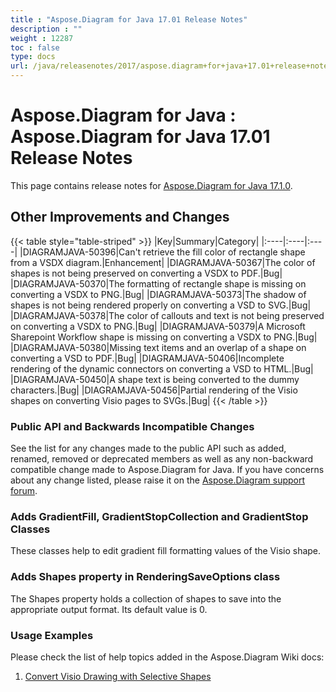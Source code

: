 ```yaml
---
title : "Aspose.Diagram for Java 17.01 Release Notes" 
description : "" 
weight : 12287 
toc : false
type: docs
url: /java/releasenotes/2017/aspose.diagram+for+java+17.01+release+notes/
---
```


# Aspose.Diagram for Java : Aspose.Diagram for Java 17.01 Release Notes


This page contains release notes for [Aspose.Diagram for Java 17.1.0](http://maven.aspose.com/repository/simple/ext-release-local/com/aspose/aspose-diagram/17.1.0/).

## Other Improvements and Changes

{{< table style="table-striped" >}}
|Key|Summary|Category|
|:----|:----|:----|
|DIAGRAMJAVA-50396|Can't retrieve the fill color of rectangle shape from a VSDX diagram.|Enhancement|
|DIAGRAMJAVA-50367|The color of shapes is not being preserved on converting a VSDX to PDF.|Bug|
|DIAGRAMJAVA-50370|The formatting of rectangle shape is missing on converting a VSDX to PNG.|Bug|
|DIAGRAMJAVA-50373|The shadow of shapes is not being rendered properly on converting a VSD to SVG.|Bug|
|DIAGRAMJAVA-50378|The color of callouts and text is not being preserved on converting a VSDX to PNG.|Bug|
|DIAGRAMJAVA-50379|A Microsoft Sharepoint Workflow shape is missing on converting a VSDX to PNG.|Bug|
|DIAGRAMJAVA-50380|Missing text items and an overlap of a shape on converting a VSD to PDF.|Bug|
|DIAGRAMJAVA-50406|Incomplete rendering of the dynamic connectors on converting a VSD to HTML.|Bug|
|DIAGRAMJAVA-50450|A shape text is being converted to the dummy characters.|Bug|
|DIAGRAMJAVA-50456|Partial rendering of the Visio shapes on converting Visio pages to SVGs.|Bug|
{{< /table >}}

### Public API and Backwards Incompatible Changes

See the list for any changes made to the public API such as added, renamed, removed or deprecated members as well as any non-backward compatible change made to Aspose.Diagram for Java. If you have concerns about any change listed, please raise it on the [Aspose.Diagram support forum](http://www.aspose.com/community/forums/aspose.diagram-product-family/489/showforum.aspx).

### Adds GradientFill, GradientStopCollection and GradientStop Classes

These classes help to edit gradient fill formatting values of the Visio shape.

### Adds Shapes property in RenderingSaveOptions class

The Shapes property holds a collection of shapes to save into the appropriate output format. Its default value is 0.

### Usage Examples

Please check the list of help topics added in the Aspose.Diagram Wiki docs:

1.  [Convert Visio Drawing with Selective Shapes](http://docs.asposeptyltd.com/docs/display/diagramjava/How+to+Convert+a+Visio+Diagram#HowtoConvertaVisioDiagram-ConvertVisioDrawingwithSelectiveShapes)

